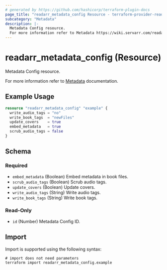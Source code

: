 ```yaml
---
# generated by https://github.com/hashicorp/terraform-plugin-docs
page_title: "readarr_metadata_config Resource - terraform-provider-readarr"
subcategory: "Metadata"
description: |-
  Metadata Config resource.
  For more information refer to Metadata https://wiki.servarr.com/readarr/settings#options documentation.
---
```


# readarr_metadata_config (Resource)

<!-- subcategory:Metadata -->Metadata Config resource.
For more information refer to [Metadata](https://wiki.servarr.com/readarr/settings#options) documentation.

## Example Usage

```terraform
resource "readarr_metadata_config" "example" {
  write_audio_tags = "no"
  write_book_tags  = "newFiles"
  update_covers    = true
  embed_metadata   = true
  scrub_audio_tags = false
}
```

<!-- schema generated by tfplugindocs -->
## Schema

### Required

- `embed_metadata` (Boolean) Embed metadata in book files.
- `scrub_audio_tags` (Boolean) Scrub audio tags.
- `update_covers` (Boolean) Update covers.
- `write_audio_tags` (String) Write audio tags.
- `write_book_tags` (String) Write book tags.

### Read-Only

- `id` (Number) Metadata Config ID.

## Import

Import is supported using the following syntax:

```shell
# import does not need parameters
terraform import readarr_metadata_config.example
```
